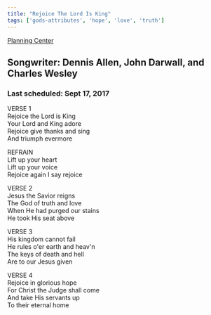 ```yaml
---
title: "Rejoice The Lord Is King"
tags: ['gods-attributes', 'hope', 'love', 'truth']
---
```


[Planning Center](https://services.planningcenteronline.com/songs/13729776)

## Songwriter: Dennis Allen, John Darwall, and Charles Wesley
### Last scheduled: Sept 17, 2017          

VERSE 1  
Rejoice the Lord is King  
Your Lord and King adore  
Rejoice give thanks and sing  
And triumph evermore  
  
REFRAIN  
Lift up your heart  
Lift up your voice  
Rejoice again I say rejoice  
  
VERSE 2  
Jesus the Savior reigns  
The God of truth and love  
When He had purged our stains  
He took His seat above  
  
VERSE 3  
His kingdom cannot fail  
He rules o'er earth and heav'n  
The keys of death and hell  
Are to our Jesus given  
  
VERSE 4  
Rejoice in glorious hope  
For Christ the Judge shall come  
And take His servants up  
To their eternal home

